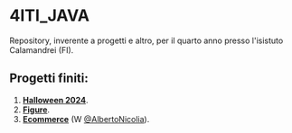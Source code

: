 # 4ITI_JAVA
 Repository, inverente a progetti e altro, per il quarto anno presso l'isistuto Calamandrei (FI).

 ## Progetti finiti:
 1. [**Halloween 2024**](progetti_java/progetto_halloween2024/).
 2. [**Figure**](progetti_java/progetto_figure_disegno/).
 3. [**Ecommerce**](progetti_java/progetto_ecommerce/) (W [@AlbertoNicolia](https://github.com/AlbertoNicolia)).
